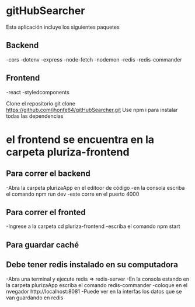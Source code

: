 
# gitHubSearcher

Esta aplicación incluye los siguientes paquetes

## Backend

-cors
-dotenv
-express
-node-fetch
-nodemon
-redis
-redis-commander


## Frontend

-react
-styledcomponents

Clone el repositorio git clone https://github.com/jhonfe64/gitHubSearcher.git
Use npm i para instalar todas las dependencias


# el frontend se encuentra en la carpeta pluriza-frontend


## Para correr el backend

-Abra la carpeta plurizaApp en el editoor de código
-en la consola escriba el comando npm run dev
-este corre en el puerto 4000

## Para correr el fronted

-Ingrese a la carpeta cd pluriza-frontend
-escriba el comando npm start

## Para guardar caché

## Debe tener redis instalado en su computadora

-Abra una terminal y ejecute redis =>  redis-server
-En la consola estando en la carpeta plurizaApp escriba el comando redis-commander
-coloque en el nvegador http://localhost:8081
-Puede ver en la interfas los datos que se van guardando en redis


